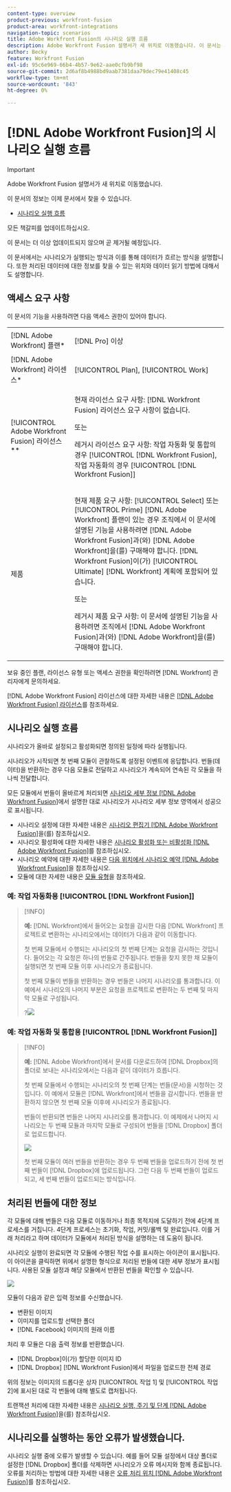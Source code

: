 ```yaml
---
content-type: overview
product-previous: workfront-fusion
product-area: workfront-integrations
navigation-topic: scenarios
title: Adobe Workfront Fusion의 시나리오 실행 흐름
description: Adobe Workfront Fusion 설명서가 새 위치로 이동했습니다. 이 문서는 더 이상 사용되지 않지만, 이 기능을 다루는 새 문서에 대한 링크를 포함합니다.
author: Becky
feature: Workfront Fusion
exl-id: 95c6e969-66b4-4b57-9e62-aae0cfb9bf98
source-git-commit: 2d6af8b4988bd9aab7381daa79dec79e41408c45
workflow-type: tm+mt
source-wordcount: '843'
ht-degree: 0%

---
```


# [!DNL Adobe Workfront Fusion]의 시나리오 실행 흐름

>[!IMPORTANT]
>
>Adobe Workfront Fusion 설명서가 새 위치로 이동했습니다.
>
>이 문서의 정보는 이제 문서에서 찾을 수 있습니다.
>
>* [시나리오 실행 흐름](https://experienceleague.adobe.com/docs/workfront-fusion/using/references/scenarios/scenario-execution-flow.html)
>
>모든 책갈피를 업데이트하십시오.
>
>이 문서는 더 이상 업데이트되지 않으며 곧 제거될 예정입니다.

이 문서에서는 시나리오가 실행되는 방식과 이를 통해 데이터가 흐르는 방식을 설명합니다. 또한 처리된 데이터에 대한 정보를 찾을 수 있는 위치와 데이터 읽기 방법에 대해서도 설명합니다.

## 액세스 요구 사항

이 문서의 기능을 사용하려면 다음 액세스 권한이 있어야 합니다.

<table style="table-layout:auto"> 
 <col> 
 <col> 
 <tbody> 
  <tr> 
    <td role="rowheader">[!DNL Adobe Workfront] 플랜*</td> 
   <td> <p>[!DNL Pro] 이상</p> </td> 
  </tr> 
  <tr data-mc-conditions=""> 
   <td role="rowheader">[!DNL Adobe Workfront] 라이센스*</td> 
   <td> <p>[!UICONTROL Plan], [!UICONTROL Work]</p> </td> 
  </tr> 
  <tr> 
   <td role="rowheader">[!UICONTROL Adobe Workfront Fusion] 라이선스**</td> 
   <td>
   <p>현재 라이선스 요구 사항: [!DNL Workfront Fusion] 라이선스 요구 사항이 없습니다.</p>
   <p>또는</p>
   <p>레거시 라이선스 요구 사항: 작업 자동화 및 통합의 경우 [!UICONTROL [!DNL Workfront Fusion], 작업 자동화의 경우 [!UICONTROL [!DNL Workfront Fusion]]</p>
   </td> 
  </tr> 
  <tr> 
   <td role="rowheader">제품</td> 
   <td>
   <p>현재 제품 요구 사항: [!UICONTROL Select] 또는 [!UICONTROL Prime] [!DNL Adobe Workfront] 플랜이 있는 경우 조직에서 이 문서에 설명된 기능을 사용하려면 [!DNL Adobe Workfront Fusion]과(와) [!DNL Adobe Workfront]을(를) 구매해야 합니다. [!DNL Workfront Fusion]이(가) [!UICONTROL Ultimate] [!DNL Workfront] 계획에 포함되어 있습니다.</p>
   <p>또는</p>
   <p>레거시 제품 요구 사항: 이 문서에 설명된 기능을 사용하려면 조직에서 [!DNL Adobe Workfront Fusion]과(와) [!DNL Adobe Workfront]을(를) 구매해야 합니다.</p>
   </td> 
  </tr> 
 </tbody> 
</table>

보유 중인 플랜, 라이선스 유형 또는 액세스 권한을 확인하려면 [!DNL Workfront] 관리자에게 문의하세요.

[!DNL Adobe Workfront Fusion] 라이선스에 대한 자세한 내용은 [[!DNL Adobe Workfront Fusion] 라이선스](../../workfront-fusion/get-started/license-automation-vs-integration.md)를 참조하세요.

## 시나리오 실행 흐름

시나리오가 올바로 설정되고 활성화되면 정의된 일정에 따라 실행됩니다.

시나리오가 시작되면 첫 번째 모듈이 관찰하도록 설정된 이벤트에 응답합니다. 번들(데이터)을 반환하는 경우 다음 모듈로 전달하고 시나리오가 계속되어 연속된 각 모듈을 하나씩 전달합니다.

모든 모듈에서 번들이 올바르게 처리되면 [시나리오 세부 정보  [!DNL Adobe Workfront Fusion]](../../workfront-fusion/scenarios/scenario-detail.md)에서 설명한 대로 시나리오가 시나리오 세부 정보 영역에서 성공으로 표시됩니다.

* 시나리오 설정에 대한 자세한 내용은 [시나리오 편집기  [!DNL Adobe Workfront Fusion]](../../workfront-fusion/scenarios/scenario-editor.md)을(를) 참조하십시오.
* 시나리오 활성화에 대한 자세한 내용은 [시나리오 활성화 또는 비활성화 [!DNL Adobe Workfront Fusion]](../../workfront-fusion/scenarios/activate-or-inactivate-scenario.md)를 참조하십시오.
* 시나리오 예약에 대한 자세한 내용은 [다음 위치에서 시나리오 예약 [!DNL Adobe Workfront Fusion]](../../workfront-fusion/scenarios/schedule-a-scenario.md)을 참조하십시오.
* 모듈에 대한 자세한 내용은 [모듈 유형](../../workfront-fusion/modules/module-types.md)을 참조하세요.

### 예: 작업 자동화용 [!UICONTROL [!DNL Workfront Fusion]]

>[!INFO]
>
>**예:** [!DNL Workfront]에서 들어오는 요청을 감시한 다음 [!DNL Workfront] 프로젝트로 변환하는 시나리오에서는 데이터가 다음과 같이 이동합니다.
>
>첫 번째 모듈에서 수행되는 시나리오의 첫 번째 단계는 요청을 감시하는 것입니다. 들어오는 각 요청은 하나의 번들로 간주됩니다. 번들을 찾지 못한 채 모듈이 실행되면 첫 번째 모듈 이후 시나리오가 종료됩니다.
>
>첫 번째 모듈이 번들을 반환하는 경우 번들은 나머지 시나리오를 통과합니다. 이 예에서 시나리오의 나머지 부분은 요청을 프로젝트로 변환하는 두 번째 및 마지막 모듈로 구성됩니다.
>
>?![](assets/example-execution-flow-wf-only-350x157.png)

### 예: 작업 자동화 및 통합용 [!UICONTROL [!DNL Workfront Fusion]]

>[!INFO]
>
>**예:** [!DNL Adobe Workfront]에서 문서를 다운로드하여 [!DNL Dropbox]의 폴더로 보내는 시나리오에서는 다음과 같이 데이터가 흐릅니다.
>
>첫 번째 모듈에서 수행되는 시나리오의 첫 번째 단계는 번들(문서)을 시청하는 것입니다. 이 예에서 모듈은 [!DNL Workfront]에서 번들을 감시합니다. 번들을 반환하지 않으면 첫 번째 모듈 이후에 시나리오가 종료됩니다.
>
>번들이 반환되면 번들은 나머지 시나리오를 통과합니다. 이 예제에서 나머지 시나리오는 두 번째 모듈과 마지막 모듈로 구성되어 번들을 [!DNL Dropbox] 폴더로 업로드합니다.
>
>![](assets/example-wf-dropbox-scen-execution-flow-350x202.png)
>
>첫 번째 모듈이 여러 번들을 반환하는 경우 두 번째 번들을 업로드하기 전에 첫 번째 번들이 [!DNL Dropbox]에 업로드됩니다. 그런 다음 두 번째 번들이 업로드되고, 세 번째 번들이 업로드되는 방식입니다.

## 처리된 번들에 대한 정보

각 모듈에 대해 번들은 다음 모듈로 이동하거나 최종 목적지에 도달하기 전에 4단계 프로세스를 거칩니다. 4단계 프로세스는 초기화, 작업, 커밋/롤백 및 완료입니다. 이를 거래 처리라고 하며 데이터가 모듈에서 처리된 방식을 설명하는 데 도움이 됩니다.

시나리오 실행이 완료되면 각 모듈에 수행된 작업 수를 표시하는 아이콘이 표시됩니다. 이 아이콘을 클릭하면 위에서 설명한 형식으로 처리된 번들에 대한 세부 정보가 표시됩니다. 사용된 모듈 설정과 해당 모듈에서 반환된 번들을 확인할 수 있습니다.

![](assets/info-processed-bundles-350x396.png)

모듈이 다음과 같은 입력 정보를 수신했습니다.

* 변환된 이미지
* 이미지를 업로드할 선택한 폴더
* [!DNL Facebook] 이미지의 원래 이름

처리 후 모듈은 다음 출력 정보를 반환했습니다.

* [!DNL Dropbox]이(가) 할당한 이미지 ID
* [!DNL Dropbox] [!DNL Workfront Fusion]에서 파일을 업로드한 전체 경로

위의 정보는 이미지의 드롭다운 상자 [!UICONTROL 작업 1] 및 [!UICONTROL 작업 2]에 표시된 대로 각 번들에 대해 별도로 캡처됩니다.

트랜잭션 처리에 대한 자세한 내용은 [시나리오 실행, 주기 및 단계  [!DNL Adobe Workfront Fusion]](../../workfront-fusion/scenarios/scenario-execution-cycles-phases.md)을(를) 참조하십시오.

## 시나리오를 실행하는 동안 오류가 발생했습니다.

시나리오 실행 중에 오류가 발생할 수 있습니다. 예를 들어 모듈 설정에서 대상 폴더로 설정한 [!DNL Dropbox] 폴더를 삭제하면 시나리오가 오류 메시지와 함께 종료됩니다. 오류를 처리하는 방법에 대한 자세한 내용은 [오류 처리 위치 [!DNL Adobe Workfront Fusion]](../../workfront-fusion/errors/error-processing.md)를 참조하십시오.
